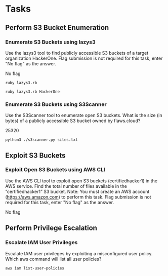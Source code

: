 # Tasks

## Perform S3 Bucket Enumeration

### Enumerate S3 Buckets using lazys3

Use the lazys3 tool to find publicly accessible S3 buckets of a target organization HackerOne. Flag submission is not required for this task, enter "No flag" as the answer.

No flag

```
ruby lazys3.rb

ruby lazys3.rb HackerOne
```



### Enumerate S3 Buckets using S3Scanner

Use the S3Scanner tool to enumerate open S3 buckets. What is the size (in bytes) of a publicly accessible S3 bucket owned by flaws.cloud?

25320

```
python3 ./s3scanner.py sites.txt
```



## Exploit S3 Buckets

### Exploit Open S3 Buckets using AWS CLI

Use the AWS CLI tool to exploit open S3 buckets (certifiedhacker1) in the AWS service. Find the total number of files available in the “certifiedhacker1” S3 bucket. Note: You must create an AWS account (https://aws.amazon.com) to perform this task. Flag submission is not required for this task, enter "No flag" as the answer.

No flag



## Perform Privilege Escalation

### Escalate IAM User Privileges

Escalate IAM user privileges by exploiting a misconfigured user policy. Which aws command will list all user policies?

```
aws iam list-user-policies
```

